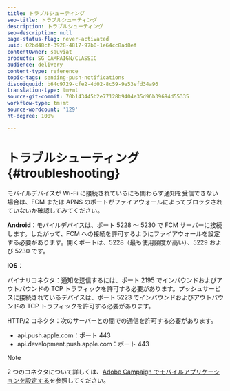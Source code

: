 ```yaml
---
title: トラブルシューティング
seo-title: トラブルシューティング
description: トラブルシューティング
seo-description: null
page-status-flag: never-activated
uuid: 02bd48cf-3928-4817-97b0-1e64cc8ad8ef
contentOwner: sauviat
products: SG_CAMPAIGN/CLASSIC
audience: delivery
content-type: reference
topic-tags: sending-push-notifications
discoiquuid: b64c9729-cfe2-4d02-8c59-9e53efd34a96
translation-type: tm+mt
source-git-commit: 70b143445b2e77128b9404e35d96b39694d55335
workflow-type: tm+mt
source-wordcount: '129'
ht-degree: 100%

---
```



# トラブルシューティング{#troubleshooting}

モバイルデバイスが Wi-Fi に接続されているにも関わらず通知を受信できない場合は、FCM または APNS のポートがファイアウォールによってブロックされていないか確認してみてください。

**Android**：モバイルデバイスは、ポート 5228 ～ 5230 で FCM サーバーに接続します。したがって、FCM への接続を許可するようにファイアウォールを設定する必要があります。開くポートは、5228（最も使用頻度が高い）、5229 および 5230 です。

**iOS**：

バイナリコネクタ：通知を送信するには、ポート 2195 でインバウンドおよびアウトバウンドの TCP トラフィックを許可する必要があります。プッシュサービスに接続されているデバイスは、ポート 5223 でインバウンドおよびアウトバウンドの TCP トラフィックを許可する必要があります。

HTTP/2 コネクタ：次のサーバーとの間での通信を許可する必要があります。

* api.push.apple.com：ポート 443
* api.development.push.apple.com：ポート 443

>[!NOTE]
>
>2 つのコネクタについて詳しくは、[Adobe Campaign でモバイルアプリケーションを設定する](../../delivery/using/configuring-the-mobile-application.md)を参照してください。
